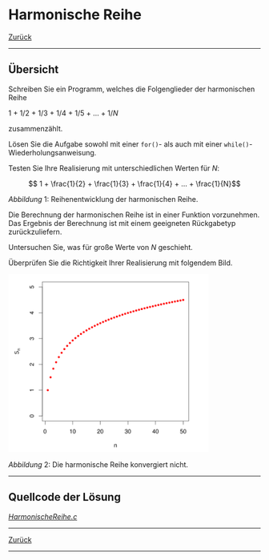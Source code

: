 # Harmonische Reihe

[Zurück](./../Exercises.md)

---

## Übersicht

Schreiben Sie ein Programm, welches die Folgenglieder der harmonischen Reihe

1 + 1/2 + 1/3 + 1/4 + 1/5 + … + 1/*N*

zusammenzählt.

Lösen Sie die Aufgabe sowohl mit einer `for()`- als auch mit einer `while()`-Wiederholungsanweisung.

Testen Sie Ihre Realisierung mit unterschiedlichen Werten für *N*:

$$ 1 + \frac{1}{2} + \frac{1}{3} + \frac{1}{4} + ... + \frac{1}{N}$$

*Abbildung* 1: Reihenentwicklung der harmonischen Reihe.

Die Berechnung der harmonischen Reihe ist in einer Funktion vorzunehmen.
Das Ergebnis der Berechnung ist mit einem geeigneten Rückgabetyp zurückzuliefern.

Untersuchen Sie, was für große Werte von *N* geschieht.

Überprüfen Sie die Richtigkeit Ihrer Realisierung mit folgendem Bild.

<img src="HarmonischeReihe.png" width="400">

*Abbildung* 2: Die harmonische Reihe konvergiert nicht.

---

## Quellcode der Lösung

[*HarmonischeReihe.c*](./HarmonischeReihe.c)

---

[Zurück](./../Exercises.md)

---
